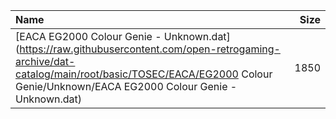 |Name|Size|
|:---|---:|
|[EACA EG2000 Colour Genie - Unknown.dat](https://raw.githubusercontent.com/open-retrogaming-archive/dat-catalog/main/root/basic/TOSEC/EACA/EG2000 Colour Genie/Unknown/EACA EG2000 Colour Genie - Unknown.dat)|1850|
